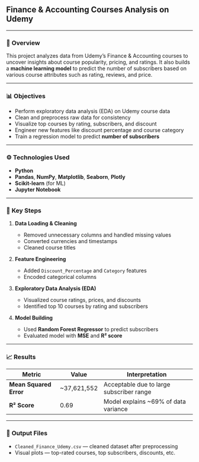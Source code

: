 ## Finance & Accounting Courses Analysis on Udemy

---

### 🧩 **Overview**

This project analyzes data from Udemy’s Finance & Accounting courses to uncover insights about course popularity, pricing, and ratings. It also builds a **machine learning model** to predict the number of subscribers based on various course attributes such as rating, reviews, and price.

---

### 📊 **Objectives**

* Perform exploratory data analysis (EDA) on Udemy course data
* Clean and preprocess raw data for consistency
* Visualize top courses by rating, subscribers, and discount
* Engineer new features like discount percentage and course category
* Train a regression model to predict **number of subscribers**

---

### ⚙️ **Technologies Used**

* **Python**
* **Pandas**, **NumPy**, **Matplotlib**, **Seaborn**, **Plotly**
* **Scikit-learn** (for ML)
* **Jupyter Notebook**

---

### 🧠 **Key Steps**

1. **Data Loading & Cleaning**

   * Removed unnecessary columns and handled missing values
   * Converted currencies and timestamps
   * Cleaned course titles

2. **Feature Engineering**

   * Added `Discount_Percentage` and `Category` features
   * Encoded categorical columns

3. **Exploratory Data Analysis (EDA)**

   * Visualized course ratings, prices, and discounts
   * Identified top 10 courses by rating and subscribers

4. **Model Building**

   * Used **Random Forest Regressor** to predict subscribers
   * Evaluated model with **MSE** and **R² score**

---

### 📈 **Results**

| Metric                 | Value       | Interpretation                           |
| ---------------------- | ----------- | ---------------------------------------- |
| **Mean Squared Error** | ~37,621,552 | Acceptable due to large subscriber range |
| **R² Score**           | 0.69        | Model explains ~69% of data variance     |

---

### 📂 **Output Files**

* `Cleaned_Finance_Udemy.csv` — cleaned dataset after preprocessing
* Visual plots — top-rated courses, top subscribers, discounts, etc.

